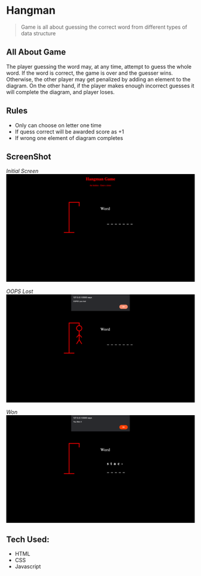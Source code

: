 # Hangman
> Game is all about guessing the correct word from different types of data structure
##
## All About Game
The player guessing the word may, at any time, attempt to guess the whole word. If the word is correct, the game is over and the guesser wins. Otherwise, the other player may get penalized by adding an element to the diagram. On the other hand, if the player makes enough incorrect guesses it will complete the diagram, and player loses. 
## Rules
- Only can choose on letter one time
- If quess correct will be awarded score as +1
- If wrong one element of diagram completes
##
## ScreenShot

 *Initial Screen*
![Initial screen](https://github.com/shashwat-code/hangman/blob/master/screen/Screenshot%202022-02-02%20at%2020.26.20.png?raw=true)

*OOPS Lost*
![Initial screen](https://github.com/shashwat-code/hangman/blob/master/screen/Screenshot%202022-02-02%20at%2020.27.05.png?raw=true)

*Won*
![Initial screen](https://github.com/shashwat-code/hangman/blob/master/screen/Screenshot%202022-02-02%20at%2020.27.28.png?raw=true)


## 
## Tech Used:
- HTML
- CSS
- Javascript
